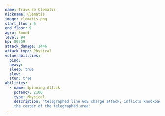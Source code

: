 ```yaml
---
name: Traverse Clematis
nickname: Clematis
image: clematis.png
start_floor: 6
end_floor: 9
agro: Sound
level: 94
hp: 86559
attack_damage: 1446
attack_type: Physical
vulnerabilities:
  bind: 
  heavy: 
  sleep: true
  slow: 
  stun: true
abilities:
  - name: Spinning Attack
    potency: 2100
    type: Physical
    description: "telegraphed line AoE charge attack; inflicts knockback from
    the center of the telegraphed area"
---
```

